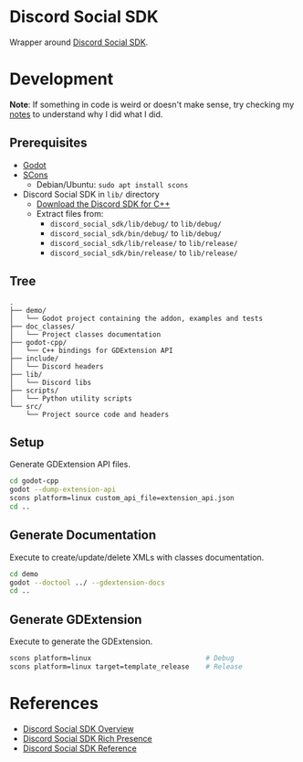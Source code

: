 # Discord Social SDK
Wrapper around [Discord Social SDK](https://discord.com/developers/docs/discord-social-sdk/overview).  

# Development
**Note**: If something in code is weird or doesn't make sense, try checking my [notes](NOTES.md) to understand why I did what I did.  

## Prerequisites
- [Godot](https://godotengine.org/)
- [SCons](https://scons.org/)
    - Debian/Ubuntu: `sudo apt install scons`
- Discord Social SDK in `lib/` directory
    - [Download the Discord SDK for C++](https://discord.com/developers/docs/discord-social-sdk/getting-started/using-c++#step-4-download-the-discord-sdk-for-c++)
    - Extract files from:
        - `discord_social_sdk/lib/debug/` to `lib/debug/`
        - `discord_social_sdk/bin/debug/` to `lib/debug/`
        - `discord_social_sdk/lib/release/` to `lib/release/`
        - `discord_social_sdk/bin/release/` to `lib/release/`

## Tree
```
.
├── demo/
│   └── Godot project containing the addon, examples and tests
├── doc_classes/
│   └── Project classes documentation
├── godot-cpp/
│   └── C++ bindings for GDExtension API
├── include/
│   └── Discord headers
├── lib/
│   └── Discord libs
├── scripts/
│   └── Python utility scripts
└── src/
    └── Project source code and headers
```

## Setup
Generate GDExtension API files.

```bash
cd godot-cpp
godot --dump-extension-api
scons platform=linux custom_api_file=extension_api.json
cd ..
```

## Generate Documentation
Execute to create/update/delete XMLs with classes documentation.

```bash
cd demo
godot --doctool ../ --gdextension-docs
cd ..
```

## Generate GDExtension
Execute to generate the GDExtension.

```bash
scons platform=linux                            # Debug
scons platform=linux target=template_release    # Release
```

# References
- [Discord Social SDK Overview](https://discord.com/developers/docs/discord-social-sdk/overview)
- [Discord Social SDK Rich Presence](https://discord.com/developers/docs/rich-presence/using-with-the-discord-social-sdk)
- [Discord Social SDK Reference](https://discord.com/developers/docs/social-sdk/index.html)